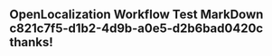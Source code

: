 <properties
ms.topic="hero-topic"
ms.test1="hero-topic"
ms.test2="test"/>

## OpenLocalization Workflow Test MarkDown c821c7f5-d1b2-4d9b-a0e5-d2b6bad0420c thanks!
